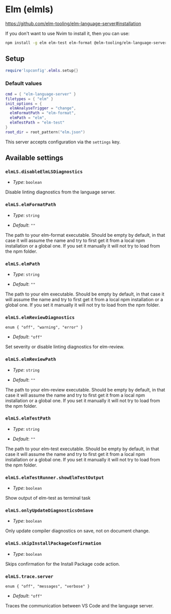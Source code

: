 # Elm (elmls)

https://github.com/elm-tooling/elm-language-server#installation

If you don't want to use Nvim to install it, then you can use:
```sh
npm install -g elm elm-test elm-format @elm-tooling/elm-language-server
```


## Setup

```lua
require'lspconfig'.elmls.setup{}
```


### Default values

```lua
cmd = { "elm-language-server" }
filetypes = { "elm" }
init_options = {
  elmAnalyseTrigger = "change",
  elmFormatPath = "elm-format",
  elmPath = "elm",
  elmTestPath = "elm-test"
}
root_dir = root_pattern("elm.json")
```


This server accepts configuration via the `settings` key.

## Available settings

### `elmLS.disableElmLSDiagnostics`

  * *Type*: `boolean`

 Disable linting diagnostics from the language server\.

### `elmLS.elmFormatPath`

  * *Type*: `string`

 * *Default*: `""`
 
 The path to your elm\-format executable\. Should be empty by default\, in that case it will assume the name and try to first get it from a local npm installation or a global one\. If you set it manually it will not try to load from the npm folder\.

### `elmLS.elmPath`

  * *Type*: `string`

 * *Default*: `""`
 
 The path to your elm executable\. Should be empty by default\, in that case it will assume the name and try to first get it from a local npm installation or a global one\. If you set it manually it will not try to load from the npm folder\.

### `elmLS.elmReviewDiagnostics`

  `enum { "off", "warning", "error" }`

 * *Default*: `"off"`
 
 Set severity or disable linting diagnostics for elm\-review\.

### `elmLS.elmReviewPath`

  * *Type*: `string`

 * *Default*: `""`
 
 The path to your elm\-review executable\. Should be empty by default\, in that case it will assume the name and try to first get it from a local npm installation or a global one\. If you set it manually it will not try to load from the npm folder\.

### `elmLS.elmTestPath`

  * *Type*: `string`

 * *Default*: `""`
 
 The path to your elm\-test executable\. Should be empty by default\, in that case it will assume the name and try to first get it from a local npm installation or a global one\. If you set it manually it will not try to load from the npm folder\.

### `elmLS.elmTestRunner.showElmTestOutput`

  * *Type*: `boolean`

 Show output of elm\-test as terminal task

### `elmLS.onlyUpdateDiagnosticsOnSave`

  * *Type*: `boolean`

 Only update compiler diagnostics on save\, not on document change\.

### `elmLS.skipInstallPackageConfirmation`

  * *Type*: `boolean`

 Skips confirmation for the Install Package code action\.

### `elmLS.trace.server`

  `enum { "off", "messages", "verbose" }`

 * *Default*: `"off"`
 
 Traces the communication between VS Code and the language server\.



